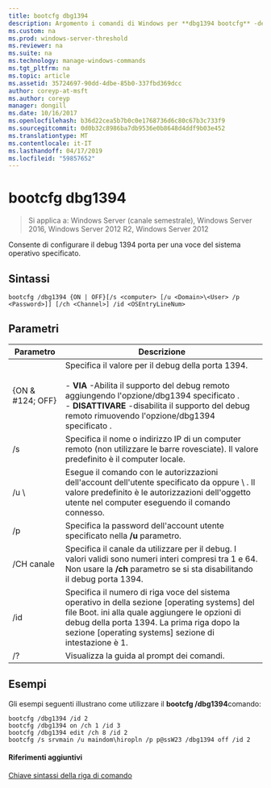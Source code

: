 ```yaml
---
title: bootcfg dbg1394
description: Argomento i comandi di Windows per **dbg1394 bootcfg** -debug porta 1394 Configura per una voce del sistema operativo specifico
ms.custom: na
ms.prod: windows-server-threshold
ms.reviewer: na
ms.suite: na
ms.technology: manage-windows-commands
ms.tgt_pltfrm: na
ms.topic: article
ms.assetid: 35724697-90dd-4dbe-85b0-337fbd369dcc
author: coreyp-at-msft
ms.author: coreyp
manager: dongill
ms.date: 10/16/2017
ms.openlocfilehash: b36d22cea5b7b0c0e1768736d6c80c67b3c733f9
ms.sourcegitcommit: 0d0b32c8986ba7db9536e0b8648d4ddf9b03e452
ms.translationtype: MT
ms.contentlocale: it-IT
ms.lasthandoff: 04/17/2019
ms.locfileid: "59857652"
---
```

# <a name="bootcfg-dbg1394"></a>bootcfg dbg1394

>Si applica a: Windows Server (canale semestrale), Windows Server 2016, Windows Server 2012 R2, Windows Server 2012

Consente di configurare il debug 1394 porta per una voce del sistema operativo specificato.

## <a name="syntax"></a>Sintassi
```
bootcfg /dbg1394 {ON | OFF}[/s <computer> [/u <Domain>\<User> /p <Password>]] [/ch <Channel>] /id <OSEntryLineNum>
```
## <a name="parameters"></a>Parametri
|Parametro|Descrizione|
|-------|--------|
|{ON & #124; OFF}|Specifica il valore per il debug della porta 1394.<br /><br />-   **VIA** -Abilita il supporto del debug remoto aggiungendo l'opzione/dbg1394 specificato <OSEntryLineNum>.<br />-   **DISATTIVARE** -disabilita il supporto del debug remoto rimuovendo l'opzione/dbg1394 specificato <OSEntryLineNum>.|
|/s <computer>|Specifica il nome o indirizzo IP di un computer remoto (non utilizzare le barre rovesciate). Il valore predefinito è il computer locale.|
|/u <Domain>\\<User>|Esegue il comando con le autorizzazioni dell'account dell'utente specificato da <User> oppure <Domain> \\ <User>. Il valore predefinito è le autorizzazioni dell'oggetto utente nel computer eseguendo il comando connesso.|
|/p <Password>|Specifica la password dell'account utente specificato nella **/u** parametro.|
|/CH canale|Specifica il canale da utilizzare per il debug. I valori validi sono numeri interi compresi tra 1 e 64. Non usare la **/ch** <Channel> parametro se si sta disabilitando il debug porta 1394.|
|/id <OSEntryLineNum>|Specifica il numero di riga voce del sistema operativo in della sezione [operating systems] del file Boot. ini alla quale aggiungere le opzioni di debug della porta 1394. La prima riga dopo la sezione [operating systems] sezione di intestazione è 1.|
|/?|Visualizza la guida al prompt dei comandi.|
## <a name="BKMK_examples"></a>Esempi
Gli esempi seguenti illustrano come utilizzare il **bootcfg /dbg1394**comando:
```
bootcfg /dbg1394 /id 2 
bootcfg /dbg1394 on /ch 1 /id 3 
bootcfg /dbg1394 edit /ch 8 /id 2 
bootcfg /s srvmain /u maindom\hiropln /p p@ssW23 /dbg1394 off /id 2
```
#### <a name="additional-references"></a>Riferimenti aggiuntivi
[Chiave sintassi della riga di comando](command-line-syntax-key.md)
